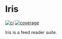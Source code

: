 # Iris

[![ci](https://github.com/bow/iris/actions/workflows/ci.yml/badge.svg)](https://github.com/bow/iris/actions?query=branch%3Amaster)
[![coverage](https://api.codeclimate.com/v1/badges/9d6b44d3c26bf56e0118/test_coverage)](https://codeclimate.com/github/bow/iris/test_coverage)

Iris is a feed reader suite.
